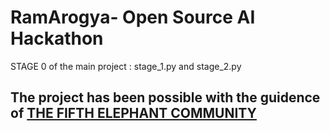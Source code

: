 # RamArogya- Open Source AI Hackathon

STAGE 0 of the main project : stage_1.py and stage_2.py 


## The project has been possible with the guidence of <a href="https://hasgeek.com/fifthelephant"> THE FIFTH ELEPHANT COMMUNITY </a>
